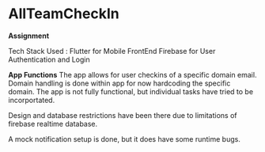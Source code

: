 # AllTeamCheckIn

**Assignment**

Tech Stack Used : 
  Flutter for Mobile FrontEnd
  Firebase for User Authentication and Login

**App Functions**
The app allows for user checkins of a specific domain email. 
Domain handling is done within app for now hardcoding the specific domain. 
The app is not fully functional, but individual tasks have tried to be incorportated. 

Design and database restrictions have been there due to limitations of firebase realtime database. 

A mock notification setup is done, but it does have some runtime bugs.
